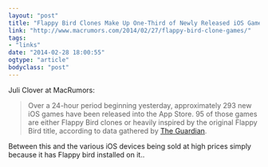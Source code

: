 ```yaml
---
layout: "post"
title: "Flappy Bird Clones Make Up One-Third of Newly Released iOS Games"
link: "http://www.macrumors.com/2014/02/27/flappy-bird-clone-games/"
tags: 
- "links"
date: "2014-02-28 18:00:55"
ogtype: "article"
bodyclass: "post"
---
```


Juli Clover at MacRumors:

> Over a 24-hour period beginning yesterday, approximately 293 new iOS games have been released into the App Store. 95 of those games are either Flappy Bird clones or heavily inspired by the original Flappy Bird title, according to data gathered by [The Guardian](http://www.theguardian.com/technology/2014/feb/27/flappy-bird-clones-iphone-ipad).

Between this and the various iOS devices being sold at high prices simply because it has Flappy bird installed on it..